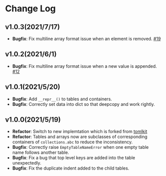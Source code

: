 # Change Log

## v1.0.3(2021/7/17)

- **Bugfix**: Fix multiline array format issue when an element is removed. [#19](https://github.com/frostming/atoml/issues/19)

## v1.0.2(2021/6/1)

- **Bugfix**: Fix multiline array format issue when a new value is appended. [#12](https://github.com/frostming/atoml/issues/12)

## v1.0.1(2021/5/20)

- **Bugfix**: Add `__repr__()` to tables and containers.
- **Bugfix**: Correctly set data into dict so that deepcopy and work rightly.

## v1.0.0(2021/5/19)

- **Refactor**: Switch to new implemtation which is forked from [tomlkit](https://github.com/sdispater/tomlkit.git)
- **Refactor**: Tables and arrays now are subclasses of corresponding containers of `collections.abc` to reduce the inconsistency.
- **Bugfix**: Correctly raise `EmptyTableNameError` when one empty table name follows another table.
- **Bugfix**: Fix a bug that top level keys are added into the table unexpectedly.
- **Bugfix**: Fix the duplicate indent added to the child tables.
